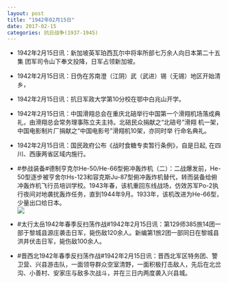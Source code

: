```yaml
---
layout: post
title: "1942年02月15日"
date: 2017-02-15
categories: 抗日战争(1937-1945)
---
```


<meta name="referrer" content="no-referrer" />

- 1942年2月15日讯：新加坡英军珀西瓦尔中将率所部七万余人向日本第二十五集 团军司令山下奉文投降，日军占领新加坡。 

- 1942年2月15日讯：日伪在苏南澄（江阴）武（武进）锡（无锡）地区开始清乡， 

- 1942年2月15日讯：抗日军政大学第10分校在鄂中白兆山开学。 

- 1942年2月15日讯：中国滑翔总会在重庆北碚举行中国第一个滑翔机场落成典 礼，由滑翔总会常务理事陈立夫主持。北碚民众捐献之“北碚号”滑翔 机一架，中国电影制片厂捐献之“中国电影号”滑翔机10架，亦同时举 行命名典礼。 

- 1942年2月15日讯：国民政府公布《战时食糖专卖暂行条例》，自是日起, 在四川、西康两省区域内施行。 

- #参战装备#德制亨克尔He-50/He-66型俯冲轰炸机（二）：二战爆发前，He-50型逐步被亨舍尔Hs-123和容克斯Ju-87型俯冲轰炸机替代，转而装备给俯冲轰炸机飞行员培训学校。1943年春，该机重回东线战场，仿效苏军Po-2执行夜间对地袭扰轰炸任务，直到1944年9月。1933年，该机改进为He-66型，少量出口给日本。 <br/><img src="https://ww4.sinaimg.cn/large/aca367d8jw1fcqxa4zzzjj208p0a8my7.jpg" />

- #太行太岳1942年春季反扫荡作战#1942年2月15日讯：第129师385旅14团一部于黎城县源庄袭击日军，毙伤敌120余人。新编第1旅2团一部同日在黎城县洪井伏击日军，毙伤敌100余人。 

- #晋西北1942年春季反扫荡作战#1942年2月15日讯：晋西北军区特务团、警卫营、兴县游击队，一面领导群众空室清野，一面积极打击敌人，先后在北岔沟、小善村、安家庄与敌多次战斗，并在三日内两度袭入兴县城。 


